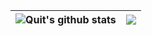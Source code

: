 | <img align="center" src="https://github-readme-stats.vercel.app/api?username=QuitN&show_icons=true&include_all_commits=true&theme=buefy&hide_border=true" alt="Quit's github stats" /></a> | <a href="https://github.com/anuraghazra/github-readme-stats"><img align="center" src="https://github-readme-stats.vercel.app/api/top-langs/?username=anuraghazra&layout=compact&theme=buefy&hide_border=true" /> |
| ------------- | ------------- |
